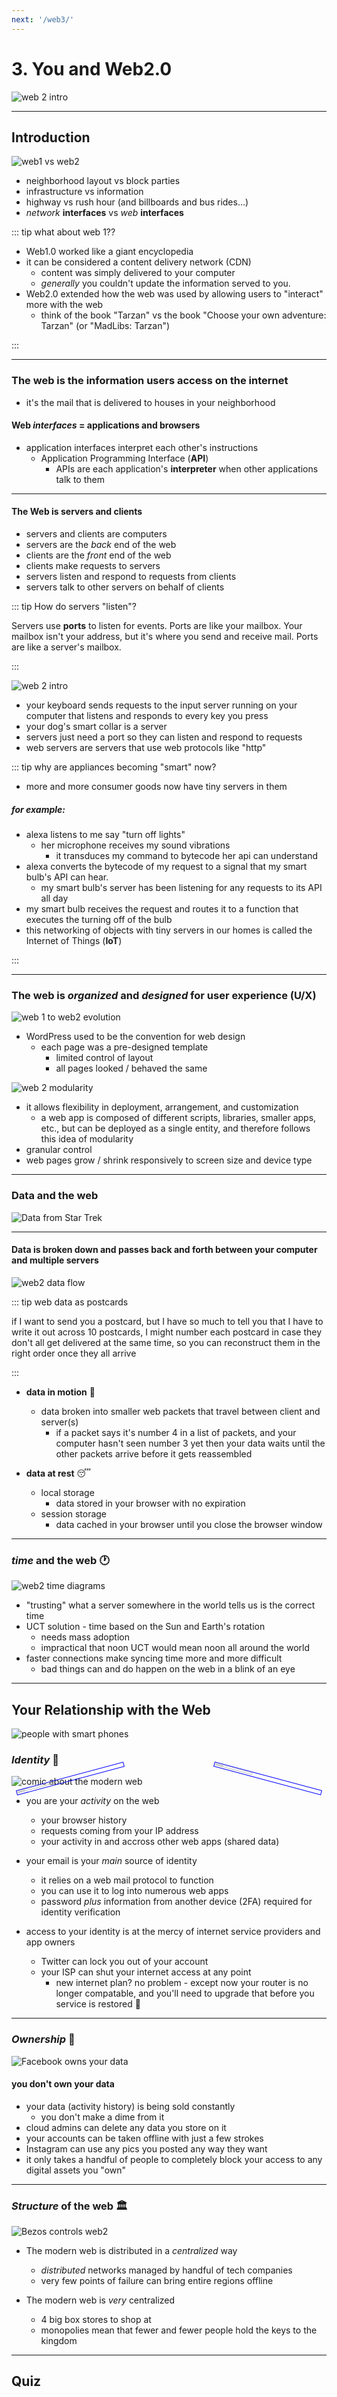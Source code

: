 ```yaml
---
next: '/web3/'
---
```

<!-- 
<ClientOnly>
  <SheildDetect/> 
</ClientOnly> -->

# 3. You and Web2.0

<div class="asset-container">
    <img :src="$withBase('/images/course/web2_sl_intro.png')" alt="web 2 intro" class="slide">
</div>

----
## Introduction

<div class="asset-container">
    <img :src="$withBase('/images/course/web2_sl_web2.png')" alt="web1 vs web2" class="slide">
</div>

- neighborhood layout vs block parties
- infrastructure vs information
- highway vs rush hour (and billboards and bus rides...)
- _network_ **interfaces** vs _web_ **interfaces**

::: tip what about web 1??

- Web1.0 worked like a giant encyclopedia
- it can be considered a content delivery network (CDN)
    - content was simply delivered to your computer
    - _generally_ you couldn't update the information served to you.
- Web2.0 extended how the web was used by allowing users to "interact" more with the web
    - think of the book "Tarzan" vs the book "Choose your own adventure: Tarzan" (or "MadLibs: Tarzan")

:::

----

### The web is the information users access on the internet
- it's the mail that is delivered to houses in your neighborhood

#### Web _interfaces_ = applications and browsers
- application interfaces interpret each other's instructions
    - Application Programming Interface (**API**)
        - APIs are each application's **interpreter** when other applications talk to them 
    
----

#### The Web is servers and clients
- servers and clients are computers
- servers are the _back_ end of the web
- clients are the _front_ end of the web
- clients make requests to servers
- servers listen and respond to requests from clients 
- servers talk to other servers on behalf of clients

::: tip How do servers "listen"?

Servers use **ports** to listen for events. Ports are like your mailbox. Your mailbox isn't your address, but it's where you send and receive mail. Ports are like a server's mailbox.

:::

<div class="asset-container">
    <img :src="$withBase('/images/course/web2_sl_servers-everywhere.png')" alt="web 2 intro" class="slide">
</div>


- your keyboard sends requests to the input server running on your computer that listens and responds to every key you press
- your dog's smart collar is a server
- servers just need a port so they can listen and respond to requests
- web servers are servers that use web protocols like "http"


::: tip why are appliances becoming "smart" now?

- more and more consumer goods now have tiny servers in them

##### for example:
- alexa listens to me say "turn off lights" 
     - her microphone receives my sound vibrations
        - it transduces my command to bytecode her api can understand
- alexa converts the bytecode of my request to a signal that my smart bulb's API can hear.
    - my smart bulb's server has been listening for any requests to its API all day
- my smart bulb receives the request and routes it to a function that executes the turning off of the bulb
- this networking of objects with tiny servers in our homes is called the Internet of Things (**IoT**)

:::

----


### The web is _organized_ and _designed_ for user experience (U/X)

<div class="asset-container">
    <img :src="$withBase('/images/course/web2_sl_evolve.png')" alt="web 1 to web2 evolution" class="slide">
</div>



- WordPress used to be the convention for web design
    - each page was a pre-designed template
        - limited control of layout
        - all pages looked / behaved the same    
<!-- - **modular** design breaks the page into the tiniest, customizable components or web resources -->
<div class="asset-container">
    <img :src="$withBase('/images/course/web2_sl_mod.png')" alt="web 2 modularity" class="slide">
</div>

  - it allows flexibility in deployment, arrangement, and customization
    - a web app is composed of different scripts, libraries, smaller apps, etc., but can be deployed as a single entity, and therefore follows this idea of modularity
  - granular control
  - web pages grow / shrink responsively to screen size and device type

---

### Data and the web

<div class="asset-container">
    <img :src="$withBase('/images/course/web2_data-st.jpg')" alt="Data from Star Trek" class="slide">
</div>



----

#### **Data** is broken down and passes back and forth between your computer and multiple servers

<div class="asset-container">
    <img :src="$withBase('/images/course/web2_data-flow.gif')" alt="web2 data flow">
</div>

::: tip web data as postcards

if I want to send you a postcard, but I have so much to tell you that I have to write it out across 10 postcards, I might number each postcard in case they don't all get delivered at the same time, so you can reconstruct them in the right order once they all arrive

:::
- **data in motion** :runner: 
    - data broken into smaller web packets that travel between client and server(s)
        - if a packet says it's number 4 in a list of packets, and your computer hasn't seen number 3 yet then your data waits until the other packets arrive before it gets reassembled

- **data at rest** :sleeping: 
    - local storage
        - data stored in your browser with no expiration
    - session storage
        - data cached in your browser until you close the browser window

----

### _time_ and the web :clock1: 

<div class="asset-container">
    <img :src="$withBase('/images/course/web2_time-diag.png')" alt="web2 time diagrams">
</div>


- "trusting" what a server somewhere in the world tells us is the correct time
- UCT solution - time based on the Sun and Earth's rotation
    - needs mass adoption
    - impractical that noon UCT would mean noon all around the world
- faster connections make syncing time more and more difficult
    - bad things can and do happen on the web in a blink of an eye

---

## Your Relationship with the Web

<div class="asset-container">
    <img :src="$withBase('/images/course/web2_relate.jpg')" alt="people with smart phones">
</div>


### _Identity_ :selfie:

<div class="asset-container" style="position:relative;">
    <img :src="$withBase('/images/course/web2_map-1.jpg')" alt="google maps" style="position:absolute; left:1%;width: 35%; transform: rotate(-15deg);border:1px solid blue;">
    <img :src="$withBase('/images/course/web2_sl_comic.png')" alt="comic about the modern web" class="slide">
    <img :src="$withBase('/images/course/web2_map-2.jpg')" alt="google maps" style="position:absolute;right:1%;width: 35%; transform: rotate(15deg);border:1px solid blue;">
</div>


- you are your _activity_ on the web
    - your browser history 
    - requests coming from your IP address
    - your activity in and accross other web apps (shared data)

- your email is your _main_ source of identity
    - it relies on a web mail protocol to function
    - you can use it to log into numerous web apps
    - password _plus_ information from another device (2FA) required for identity verification

- access to your identity is at the mercy of internet service providers and app owners
    - Twitter can lock you out of your account
    - your ISP can shut your internet access at any point
        - new internet plan? no problem - except now your router is no longer compatable, and you'll need to upgrade that before you service is restored :shrug: 

----

### _Ownership_ :key: 

<div class="asset-container">
    <img :src="$withBase('/images/course/web2_sl_own.png')" alt="Facebook owns your data" class="slide">
</div>


#### you don't own your data
- your data (activity history) is being sold constantly
    - you don't make a dime from it
- cloud admins can delete any data you store on it
- your accounts can be taken offline with just a few strokes
- Instagram can use any pics you posted any way they want
- it only takes a handful of people to completely block your access to any digital assets you "own"

----

### _Structure_ of the web :classical_building: 

<div class="asset-container">
    <img :src="$withBase('/images/course/web2_sl_struct.png')" alt="Bezos controls web2" class="slide">
</div>


- The modern web is distributed in a _centralized_ way
    - _distributed_ networks managed by handful of tech companies
    - very few points of failure can bring entire regions offline

- The modern web is _very_ centralized
    - 4 big box stores to shop at
    - monopolies mean that fewer and fewer people hold the keys to the kingdom

---
## Quiz

<div class="asset-container">
  <ClientOnly>
    <Quiz3 :nextChapter="$frontmatter['next']"/> 
  </ClientOnly>
</div>
